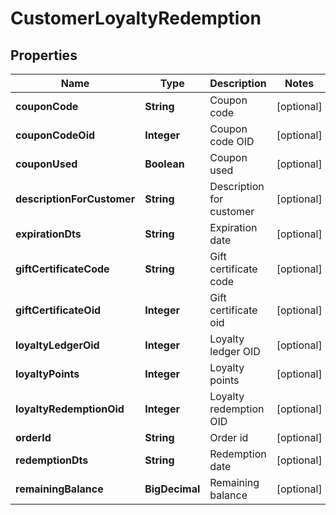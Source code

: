 

# CustomerLoyaltyRedemption


## Properties

| Name | Type | Description | Notes |
|------------ | ------------- | ------------- | -------------|
|**couponCode** | **String** | Coupon code |  [optional] |
|**couponCodeOid** | **Integer** | Coupon code OID |  [optional] |
|**couponUsed** | **Boolean** | Coupon used |  [optional] |
|**descriptionForCustomer** | **String** | Description for customer |  [optional] |
|**expirationDts** | **String** | Expiration date |  [optional] |
|**giftCertificateCode** | **String** | Gift certificate code |  [optional] |
|**giftCertificateOid** | **Integer** | Gift certificate oid |  [optional] |
|**loyaltyLedgerOid** | **Integer** | Loyalty ledger OID |  [optional] |
|**loyaltyPoints** | **Integer** | Loyalty points |  [optional] |
|**loyaltyRedemptionOid** | **Integer** | Loyalty redemption OID |  [optional] |
|**orderId** | **String** | Order id |  [optional] |
|**redemptionDts** | **String** | Redemption date |  [optional] |
|**remainingBalance** | **BigDecimal** | Remaining balance |  [optional] |



